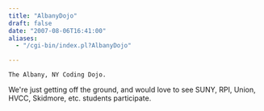 ```yaml
---
title: "AlbanyDojo"
draft: false
date: "2007-08-06T16:41:00"
aliases:
  - "/cgi-bin/index.pl?AlbanyDojo"

---
```

    The Albany, NY Coding Dojo.

We're just getting off the ground, and would love to see SUNY, RPI,
Union, HVCC, Skidmore, etc. students participate.
